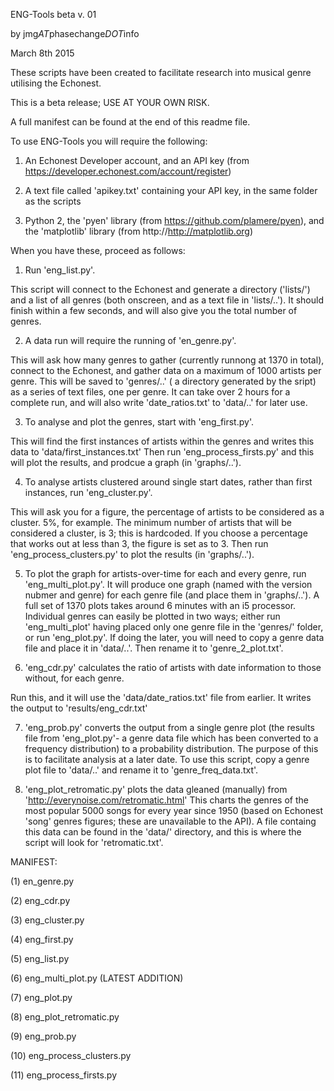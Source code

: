 ENG-Tools beta v. 01

by jmg*AT*phasechange*DOT*info

March 8th 2015

These scripts have been created to facilitate research into musical genre utilising the Echonest.

This is a beta release; USE AT YOUR OWN RISK. 

A full manifest can be found at the end of this readme file. 

To use ENG-Tools you will require the following:

1) An Echonest Developer account, and an API key (from https://developer.echonest.com/account/register)

2) A text file called 'apikey.txt' containing your API key, in the same folder as the scripts

3) Python 2, the 'pyen' library (from https://github.com/plamere/pyen), and the 'matplotlib' library (from http://http://matplotlib.org)

When you have these, proceed as follows:

1) Run 'eng_list.py'. 

This script will connect to the Echonest and generate a directory ('lists/') and a list of all genres (both onscreen, and as a text file in 'lists/..'). It should finish within a few seconds, and will also give you the total number of genres. 

2) A data run will require the running of 'en_genre.py'. 

This will ask how many genres to gather (currently runnong at 1370 in total), connect to the Echonest, and gather data on a maximum of 1000 artists per genre. This will be saved to 'genres/..' ( a directory generated by the sript) as a series of text files, one per genre. It can take over 2 hours for a complete run, and will also write 'date_ratios.txt' to 'data/..' for later use. 

3) To analyse and plot the genres, start with 'eng_first.py'.

This will find the first instances of artists within the genres and writes this data to 'data/first_instances.txt'
Then run 'eng_process_firsts.py' and this will plot the results, and prodcue a graph (in 'graphs/..'). 

4) To analyse artists clustered around single start dates, rather than first instances, run 'eng_cluster.py'. 

This will ask you for a figure, the percentage of artists to be considered as a cluster. 5%, for example. The minimum number of artists that will be considered a cluster, is 3; this is hardcoded. If you choose a percentage that works out at less than 3, the figure is set as to 3. Then run 'eng_process_clusters.py' to plot the results (in 'graphs/..'). 

5) To plot the graph for artists-over-time for each and every genre, run 'eng_multi_plot.py'. It will produce one graph (named with the version nubmer and genre) for each genre file (and place them in 'graphs/..'). A full set of 1370 plots takes around 6 minutes with an i5 processor. Individual genres can easily be plotted in two ways; either run 'eng_multi_plot' having placed only one genre file in the 'genres/' folder, or run 'eng_plot.py'. If doing the later, you will need to copy a genre data file and place it in 'data/..'. Then rename it to 'genre_2_plot.txt'. 

6) 'eng_cdr.py' calculates the ratio of artists with date information to those without, for each genre.

Run this, and it will use the 'data/date_ratios.txt' file from earlier. It writes the output to 'results/eng_cdr.txt'

7) 'eng_prob.py' converts the output from a single genre plot (the results file from 'eng_plot.py'- a genre data file which has been converted to a frequency distribution) to a probability distribution. The purpose of this is to facilitate analysis at a later date. To use this script, copy a genre plot file to 'data/..' and rename it to 'genre_freq_data.txt'. 

8) 'eng_plot_retromatic.py' plots the data gleaned (manually) from 'http://everynoise.com/retromatic.html' This charts the genres of the most popular 5000 songs for every year since 1950 (based on Echonest 'song' genres figures; these are unavailable to the API). A file containg this data can be found in the 'data/' directory, and this is where the script will look for 'retromatic.txt'.

MANIFEST: 

(1) en_genre.py

(2) eng_cdr.py

(3) eng_cluster.py

(4) eng_first.py

(5) eng_list.py

(6) eng_multi_plot.py (LATEST ADDITION)

(7) eng_plot.py

(8) eng_plot_retromatic.py

(9) eng_prob.py

(10) eng_process_clusters.py

(11) eng_process_firsts.py
